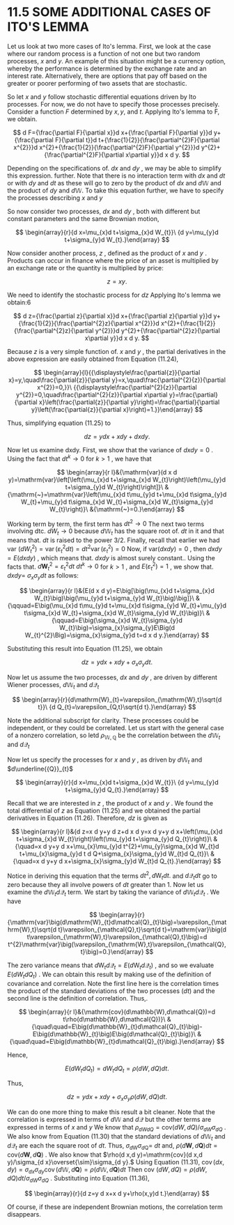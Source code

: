 # 11.5 SOME ADDITIONAL CASES OF ITO'S LEMMA

Let us look at two more cases of Ito's lemma. First, we look at the case where our random process is a function of not one but two random processes, $x$ and $y.$ An example of this situation might be a currency option, whereby the performance is determined by the exchange rate and an interest rate. Alternatively, there are options that pay off based on the greater or poorer performing of two assets that are stochastic.

So let $x$ and $y$ follow stochastic differential equations driven by Ito processes. For now, we do not have to specify those processes precisely. Consider a function $F$ determined by $x,y,$ and $t.$ Applying Ito's lemma to F, we obtain.

$$
d F={\frac{\partial F}{\partial x}}d x+{\frac{\partial F}{\partial y}}d y+{\frac{\partial F}{\partial t}}d t+{\frac{1}{2}}{\frac{\partial^{2}F}{\partial x^{2}}}d x^{2}+{\frac{1}{2}}{\frac{\partial^{2}F}{\partial y^{2}}}d y^{2}+{\frac{\partial^{2}F}{\partial x\partial y}}d x d y.
$$

Depending on the specifications of. $d x$ and $d y$ , we may be able to simplify this expression. further. Note that there is no interaction term with $d x$ and $d t$ or with $d y$ and $d t$ as these will go to zero by the product of $d x$ and $d\mathbb{W}$ and the product of $d y$ and $d\mathbb{W}.$ To take this equation further, we have to specify the processes describing $x$ and $y$

So now consider two processes, $d x$ and $d y$ , both with different but constant parameters and the same Brownian motion,

$$
\begin{array}{r}{d x=\mu_{x}d t+\sigma_{x}d W_{t}}\ {d y=\mu_{y}d t+\sigma_{y}d W_{t}.}\end{array}
$$

Now consider another process, $z$ , defined as the product of $x$ and $y$ . Products can occur in finance where the price of an asset is multiplied by an exchange rate or the quantity is multiplied by price:

$$
z=x y.
$$

We need to identify the stochastic process for $d z$ Applying Ito's lemma we obtain:6

$$
d z={\frac{\partial z}{\partial x}}d x+{\frac{\partial z}{\partial y}}d y+{\frac{1}{2}}{\frac{\partial^{2}z}{\partial x^{2}}}d x^{2}+{\frac{1}{2}}{\frac{\partial^{2}z}{\partial y^{2}}}d y^{2}+{\frac{\partial^{2}z}{\partial x\partial y}}d x d y.
$$

Because $z$ is a very simple function of. $x$ and $y$ , the partial derivatives in the above expression are easily obtained from Equation (11.24),

$$
\begin{array}{l}{{\displaystyle\frac{\partial{z}}{\partial x}=y,\quad\frac{\partial{z}}{\partial y}=x,\quad\frac{\partial^{2}{z}}{\partial x^{2}}=0,}}\ {{\displaystyle\frac{\partial^{2}{z}}{\partial y^{2}}=0,\quad\frac{\partial^{2}{z}}{\partial x\partial y}=\frac{\partial}{\partial x}\left(\frac{\partial{z}}{\partial y}\right)=\frac{\partial}{\partial y}\left(\frac{\partial{z}}{\partial x}\right)=1.}}\end{array}
$$

Thus, simplifying equation (11.25) to

$$
d z=y d x+x d y+d x d y.
$$

Now let us examine dxdy. First, we show that the variance of $d x d y=0$ . Using the fact that $d t^{k}\to0$ for $k>1$ , we have that

$$
\begin{array}{r l}&{\mathrm{var}(d x d y)=\mathrm{var}\left[\left(\mu_{x}d t+\sigma_{x}d W_{t}\right)\left(\mu_{y}d t+\sigma_{y}d W_{t}\right)\right]}\ &{\mathrm{~}=\mathrm{var}\left(\mu_{x}d t\mu_{y}d t+\mu_{x}d t\sigma_{y}d W_{t}+\mu_{y}d t\sigma_{x}d W_{t}+\sigma_{x}d W_{t}\sigma_{y}d W_{t}\right)}\ &{\mathrm{~}=0.}\end{array}
$$

Working term by term, the first term has $d t^{2}\to0$ The next two terms involving dtc. ${\mathit{d W}}_{t}\to0$ because $d\mathbb{W}_{t}$ has the square root of. $d t$ in it and that means that. $d t$ is raised to the power 3/2. Finally, recall that earlier we had var $\left(d W_{t}^{2}\right)=\operatorname{var}\left(\varepsilon_{t}^{2}d t\right)=d t^{2}\operatorname{var}\left(\varepsilon_{t}^{2}\right)=0$ Now, if $\mathrm{var}(d x d y)=0$ , then $d x d y=E(d x d y)$ , which means that. $d x d y$ is almost surely constant.. Using the facts that. $d\mathbf{W}_{t}^{2}=\varepsilon_{t}^{2}d t$ $d t^{k}\to0$ for $k>1$ , and $E\big(\varepsilon_{t}^{2}\big)=1$ , we show that. $d x d y=$ $\sigma_{x}\sigma_{y}d t$ as follows:

$$
\begin{array}{r l}&{E(d x d y)=E\big[\big(\mu_{x}d t+\sigma_{x}d W_{t}\big)\big(\mu_{y}d t+\sigma_{y}d W_{t}\big)\big]}\ &{\qquad=E\big(\mu_{x}d t\mu_{y}d t+\mu_{x}d t\sigma_{y}d W_{t}+\mu_{y}d t\sigma_{x}d W_{t}+\sigma_{x}d W_{t}\sigma_{y}d W_{t}\big)}\ &{\qquad=E\big(\sigma_{x}d W_{t}\sigma_{y}d W_{t}\big)=\sigma_{x}\sigma_{y}E\Big(d W_{t}^{2}\Big)=\sigma_{x}\sigma_{y}d t=d x d y.}\end{array}
$$

Substituting this result into Equation (11.25), we obtain

$$
d z=y d x+x d y+\sigma_{x}\sigma_{y}d t.
$$

Now let us assume the two processes, $d x$ and $d y$ , are driven by different Wiener processes, $d\mathbb{W}_{t}$ and $d\boldsymbol{\mathcal{Q}}_{t}$

$$
\begin{array}{r}{d\mathrm{W}_{t}=\varepsilon_{\mathrm{W},t}\sqrt{d t}}\ {d Q_{t}=\varepsilon_{Q,t}\sqrt{d t}.}\end{array}
$$

Note the additional subscript for clarity. These processes could be independent, or they could be correlated. Let us start with the general case of a nonzero correlation, so letd $\rho_{\mathbb{W},\mathbb{Q}}$ be the correlation between the $d\mathbb{W}_{t}$ and $d\boldsymbol{\mathcal{Q}}_{t}$

Now let us specify the processes for $x$ and $y$ , as driven by $d\mathbb{W}_{t}$ and $d\underline{{Q}}_{t}$

$$
\begin{array}{r}{d x=\mu_{x}d t+\sigma_{x}d W_{t}}\ {d y=\mu_{y}d t+\sigma_{y}d Q_{t}.}\end{array}
$$

Recall that we are interested in $z$ , the product of $x$ and $y$ . We found the total differential of $z$ as Equation (11.25) and we obtained the partial derivatives in Equation (11.26). Therefore, $d z$ is given as

$$
\begin{array}{r l}&{d z=x d y+y d z+d x d y=x d y+y d x+\left(\mu_{x}d t+\sigma_{x}d W_{t}\right)\left(\mu_{y}d t+\sigma_{y}d Q_{t}\right)}\ &{\quad=x d y+y d x+\mu_{x}\mu_{y}d t^{2}+\mu_{y}\sigma_{x}d W_{t}d t+\mu_{x}\sigma_{y}d t d Q+\sigma_{x}\sigma_{y}d W_{t}d Q_{t}}\ &{\quad=x d y+y d x+\sigma_{x}\sigma_{y}d W_{t}d Q_{t}.}\end{array}
$$

Notice in deriving this equation that the terms $d t^{2},d\mathrm{W}_{t}d t.$ and $d\boldsymbol{\mathcal{Q}}_{t}d t$ go to zero because they all involve powers of $d t$ greater than 1. Now let us examine the $d\mathbb{W}_{t}d\mathcal{Q}_{t}$ term. We start by taking the variance of $d\mathbb{W}_{t}d\mathcal{Q}_{t}$ . We have

$$
\begin{array}{r}{\mathrm{var}\big(d\mathrm{W}_{t}d\mathcal{Q}_{t}\big)=\varepsilon_{\mathrm{W},t}\sqrt{d t}\varepsilon_{\mathcal{Q},t}\sqrt{d t}=\mathrm{var}\big(d t\varepsilon_{\mathrm{W},t}\varepsilon_{\mathcal{Q},t}\big)=d t^{2}\mathrm{var}\big(\varepsilon_{\mathrm{W},t}\varepsilon_{\mathcal{Q},t}\big)=0.}\end{array}
$$

The zero variance means that $d\mathrm{W}_{t}d\mathcal{Q}_{t}=E\big(d\mathrm{W}_{t}d\mathcal{Q}_{t}\big)$ , and so we evaluate $E\big(d W_{t}d Q_{t}\big)$ . We can obtain this result by making use of the definition of covariance and correlation. Note the first line here is the correlation times the product of the standard deviations of the two processes $(d t)$ and the second line is the definition of correlation. Thus,.

$$
\begin{array}{r l}&{\mathrm{cov}(d\mathbb{W},d\mathcal{Q})=d t\rho(d\mathbb{W},d\mathcal{Q})}\ &{\quad\quad=E\big(d\mathbb{W}_{t}d\mathcal{Q}_{t}\big)-E\big(d\mathbb{W}_{t}\big)E\big(d\mathcal{Q}_{t}\big)}\ &{\quad\quad=E\big(d\mathbb{W}_{t}d\mathcal{Q}_{t}\big).}\end{array}
$$

Hence,

$$
E\big(d W_{t}d Q_{t}\big)=d W_{t}d Q_{t}=\rho(d W,d Q)d t.
$$

Thus,

$$
d z=y d x+x d y+\sigma_{x}\sigma_{y}\rho(d W,d Q)d t.
$$

We can do one more thing to make this result a bit cleaner. Note that the correlation is expressed in terms of $d\mathbb{W}$ and $d\mathcal{Q}$ but the other terms are expressed in terms of $x$ and $y$ We know that $\rho_{d W d Q}=\mathrm{cov}(d W,d Q)/\sigma_{d W}\sigma_{d Q}$ . We also know from Equation (11.30) that the standard deviations of $d\mathbb{W}_{t}$ and $d\boldsymbol{\mathcal{Q}}_{t}$ are each the square root of $d t.$ Thus, $\sigma_{d\mathrm{W}}\sigma_{d\mathrm{Q}}=$ $d t$ and, $\rho(d\boldsymbol{W},d\boldsymbol{Q})d t=\mathrm{cov}(d\boldsymbol{W},d\boldsymbol{Q})$ . We also know that $\rho(d x,d y)=\mathrm{cov}(d x,d y)/\sigma_{d x}\overset{\sim}\sigma_{d y}.$ Using Equation (11.31), $\operatorname{cov}(d x,d y)=\sigma_{d x}\sigma_{d y}\operatorname{cov}(d\mathbb{W},d\boldsymbol{Q})=\rho(d\mathbb{W},d\boldsymbol{Q})d t$ Then cov $(d W,d Q)=\rho(d W,d Q)d t/\sigma_{d W}\sigma_{d Q}$ . Substituting into Equation (11.36),

$$
\begin{array}{r}{d z=y d x+x d y+\rho(x,y)d t.}\end{array}
$$

Of course, if these are independent Brownian motions, the correlation term disappears.

